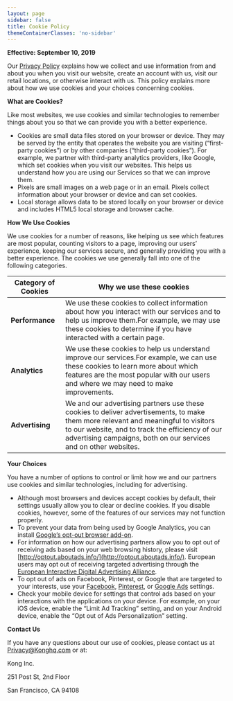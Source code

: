 ```yaml
---
layout: page
sidebar: false
title: Cookie Policy
themeContainerClasses: 'no-sidebar'
---
```


**Effective: September 10, 2019**

Our [Privacy Policy](/privacy/) explains how we collect and use information from and about you when you visit our website, create an account with us, visit our retail locations, or otherwise interact with us. This policy explains more about how we use cookies and your choices concerning cookies.

**What are Cookies?**

Like most websites, we use cookies and similar technologies to remember things about you so that we can provide you with a better experience.

* Cookies are small data files stored on your browser or device. They may be served by the entity that operates the website you are visiting (“first-party cookies”) or by other companies (“third-party cookies”). For example, we partner with third-party analytics providers, like Google, which set cookies when you visit our websites. This helps us understand how you are using our Services so that we can improve them.
* Pixels are small images on a web page or in an email. Pixels collect information about your browser or device and can set cookies.
* Local storage allows data to be stored locally on your browser or device and includes HTML5 local storage and browser cache.

**How We Use Cookies**

We use cookies for a number of reasons, like helping us see which features are most popular, counting visitors to a page, improving our users’ experience, keeping our services secure, and generally providing you with a better experience. The cookies we use generally fall into one of the following categories.

| Category of Cookies | Why we use these cookies                                                                                                                                                                                                                                 |
|---------------------|----------------------------------------------------------------------------------------------------------------------------------------------------------------------------------------------------------------------------------------------------------|
| **Performance**         | We use these cookies to collect information about how you interact with our services and to help us improve them.For example, we may use these cookies to determine if you have interacted with a certain page.                                          |
| **Analytics**           | We use these cookies to help us understand improve our services.For example, we can use these cookies to learn more about which features are the most popular with our users and where we may need to make improvements.                                 |
| **Advertising**         | We and our advertising partners use these cookies to deliver advertisements, to make them more relevant and meaningful to visitors to our website, and to track the efficiency of our advertising campaigns, both on our services and on other websites. |

**Your Choices**

You have a number of options to control or limit how we and our partners use cookies and similar technologies, including for advertising.

* Although most browsers and devices accept cookies by default, their settings usually allow you to clear or decline cookies. If you disable cookies, however, some of the features of our services may not function properly.
* To prevent your data from being used by Google Analytics, you can install [Google’s opt-out browser add-on](https://tools.google.com/dlpage/gaoptout).
* For information on how our advertising partners allow you to opt out of receiving ads based on your web browsing history, please visit [http://optout.aboutads.info/](http://optout.aboutads.info/). European users may opt out of receiving targeted advertising through the [European Interactive Digital Advertising Alliance](https://www.youronlinechoices.eu/).
* To opt out of ads on Facebook, Pinterest, or Google that are targeted to your interests, use your [Facebook](https://www.facebook.com/ads/settings), [Pinterest](https://help.pinterest.com/en/articles/personalized-ads-pinterest), or [Google Ads](https://adssettings.google.com/) settings.
* Check your mobile device for settings that control ads based on your interactions with the applications on your device. For example, on your iOS device, enable the “Limit Ad Tracking” setting, and on your Android device, enable the “Opt out of Ads Personalization” setting.

**Contact Us**

If you have any questions about our use of cookies, please contact us at [Privacy@Konghq.com](mailto:Privacy@Konghq.com) or at:

Kong Inc.

251 Post St, 2nd Floor

San Francisco, CA 94108
